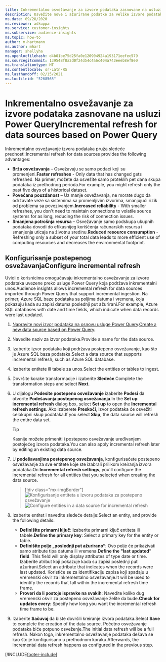 ```yaml
---
title: Inkrementalno osvežavanje za izvore podataka zasnovane na usluzi Power Query
description: Osvežite nove i ažurirane podatke za velike izvore podataka na osnovu usluge Power Query.
ms.date: 09/28/2020
ms.reviewer: adkuppa
ms.service: customer-insights
ms.subservice: audience-insights
ms.topic: how-to
author: m-hartmann
ms.author: mhart
manager: shellyha
ms.openlocfilehash: d4b01be75d25fa0e120904924a193171eefec579
ms.sourcegitcommit: 139548f8a2d0f24d54c4a6c404a743eeeb8ef8e0
ms.translationtype: HT
ms.contentlocale: sr-Latn-RS
ms.lasthandoff: 02/15/2021
ms.locfileid: "5268565"
---
```

# <a name="incremental-refresh-for-data-sources-based-on-power-query"></a><span data-ttu-id="4ab89-103">Inkrementalno osvežavanje za izvore podataka zasnovane na usluzi Power Query</span><span class="sxs-lookup"><span data-stu-id="4ab89-103">Incremental refresh for data sources based on Power Query</span></span>

<span data-ttu-id="4ab89-104">Inkrementalno osvežavanje izvora podataka pruža sledeće prednosti:</span><span class="sxs-lookup"><span data-stu-id="4ab89-104">Incremental refresh for data sources provides the following advantages:</span></span>

- <span data-ttu-id="4ab89-105">**Brža osvežavanja** – Osvežavaju se samo podaci koji su promenjeni.</span><span class="sxs-lookup"><span data-stu-id="4ab89-105">**Faster refreshes** - Only data that has changed gets refreshed.</span></span> <span data-ttu-id="4ab89-106">Na primer, možete da osvežite samo proteklih pet dana skupa podataka iz prethodnog perioda.</span><span class="sxs-lookup"><span data-stu-id="4ab89-106">For example, you might refresh only the past five days of a historical dataset.</span></span>
- <span data-ttu-id="4ab89-107">**Povećana pouzdanost** – Uz manje osvežavanja, ne morate dugo da održavate veze sa sistemima sa promenljivim izvorima, smanjujući rizik od problema sa povezivanjem.</span><span class="sxs-lookup"><span data-stu-id="4ab89-107">**Increased reliability** - With smaller refreshes, you don't need to maintain connections to volatile source systems for as long, reducing the risk of connection issues.</span></span>
- <span data-ttu-id="4ab89-108">**Smanjena potrošnja resursa** – Osvežavanje samo podskupa ukupnih podataka dovodi do efikasnijeg korišćenja računarskih resursa i smanjenja uticaja na životnu sredinu.</span><span class="sxs-lookup"><span data-stu-id="4ab89-108">**Reduced resource consumption** - Refreshing only a subset of your total data leads to more efficient use of computing resources and decreases the environmental footprint.</span></span>

## <a name="configure-incremental-refresh"></a><span data-ttu-id="4ab89-109">Konfigurisanje postepenog osvežavanja</span><span class="sxs-lookup"><span data-stu-id="4ab89-109">Configure incremental refresh</span></span>

<span data-ttu-id="4ab89-110">Uvidi o korisnicima omogućavaju inkrementalno osvežavanje za izvore podataka uvezene preko usluge Power Query koja podržava inkrementalni unos.</span><span class="sxs-lookup"><span data-stu-id="4ab89-110">Audience insights allows incremental refresh for data sources imported through Power Query that support incremental ingestion.</span></span> <span data-ttu-id="4ab89-111">Na primer, Azure SQL baze podataka sa poljima datuma i vremena, koja pokazuju kada su zapisi datuma poslednji put ažurirani.</span><span class="sxs-lookup"><span data-stu-id="4ab89-111">For example, Azure SQL databases with date and time fields, which indicate when data records were last updated.</span></span>

1. <span data-ttu-id="4ab89-112">[Napravite novi izvor podataka na osnovu usluge Power Query](connect-power-query.md).</span><span class="sxs-lookup"><span data-stu-id="4ab89-112">[Create a new data source based on Power Query](connect-power-query.md).</span></span>

1. <span data-ttu-id="4ab89-113">Navedite naziv za izvor podataka.</span><span class="sxs-lookup"><span data-stu-id="4ab89-113">Provide a name for the data source.</span></span>

1. <span data-ttu-id="4ab89-114">Izaberite izvor podataka koji podržava postepeno osvežavanje, kao što je Azure SQL baza podataka.</span><span class="sxs-lookup"><span data-stu-id="4ab89-114">Select a data source that supports incremental refresh, such as Azure SQL database.</span></span>

1. <span data-ttu-id="4ab89-115">Izaberite entitete ili tabele za unos.</span><span class="sxs-lookup"><span data-stu-id="4ab89-115">Select the entities or tables to ingest.</span></span>

1. <span data-ttu-id="4ab89-116">Dovršite korake transformacije i izaberite **Sledeće**.</span><span class="sxs-lookup"><span data-stu-id="4ab89-116">Complete the transformation steps and select **Next**.</span></span>

1. <span data-ttu-id="4ab89-117">U dijalogu **Podesite postepeno osvežavanje** izaberite **Podesi** da otvorite **Podešavanja postepenog osvežavanja**.</span><span class="sxs-lookup"><span data-stu-id="4ab89-117">In the **Set up incremental refresh** dialog box, select **Set up** to open the **Incremental refresh settings**.</span></span> <span data-ttu-id="4ab89-118">Ako izaberete **Preskoči**, izvor podataka će osvežiti celokupni skup podataka.</span><span class="sxs-lookup"><span data-stu-id="4ab89-118">If you select **Skip**, the data source will refresh the entire data set.</span></span>
   > [!TIP]
   > <span data-ttu-id="4ab89-119">Kasnije možete primeniti i postepeno osvežavanje uređivanjem postojećeg izvora podataka.</span><span class="sxs-lookup"><span data-stu-id="4ab89-119">You can also apply incremental refresh later by editing an existing data source.</span></span>

1. <span data-ttu-id="4ab89-120">U **podešavanjima postepenog osvežavanja**, konfigurisaćete postepeno osvežavanje za sve entitete koje ste izabrali prilikom kreiranja izvora podataka.</span><span class="sxs-lookup"><span data-stu-id="4ab89-120">On **Incremental refresh settings**, you'll configure the incremental refresh for all entities that you selected when creating the data source.</span></span>

   > [!div class="mx-imgBorder"]
   > <span data-ttu-id="4ab89-121">![Konfigurisanje entiteta u izvoru podataka za postepeno osvežavanje](media/incremental-refresh-settings.png "Konfigurisanje entiteta u izvoru podataka za postepeno osvežavanje")</span><span class="sxs-lookup"><span data-stu-id="4ab89-121">![Configure entities in a data source for incremental refresh](media/incremental-refresh-settings.png "Configure entities in a data source for incremental refresh")</span></span>

1. <span data-ttu-id="4ab89-122">Izaberite entitet i navedite sledeće detalje:</span><span class="sxs-lookup"><span data-stu-id="4ab89-122">Select an entity, and provide the following details:</span></span>

   - <span data-ttu-id="4ab89-123">**Definišite primarni ključ**: Izaberite primarni ključ entiteta ili tabele.</span><span class="sxs-lookup"><span data-stu-id="4ab89-123">**Define the primary key**: Select a primary key for the entity or table.</span></span>
   - <span data-ttu-id="4ab89-124">**Definišite polje „poslednji put ažurirano“**: Ovo polje će prikazivati samo atribute tipa datuma ili vremena.</span><span class="sxs-lookup"><span data-stu-id="4ab89-124">**Define the "last updated" field**: This field will only display attributes of type date or time.</span></span> <span data-ttu-id="4ab89-125">Izaberite atribut koji pokazuje kada su zapisi poslednji put ažurirani.</span><span class="sxs-lookup"><span data-stu-id="4ab89-125">Select an attribute that indicates when the records were last updated.</span></span> <span data-ttu-id="4ab89-126">Koristiće se za identifikaciju zapisa koji spadaju u vremenski okvir za inkrementalno osvežavanje.</span><span class="sxs-lookup"><span data-stu-id="4ab89-126">It will be used to identify the records that fall within the incremental refresh time frame.</span></span>
   - <span data-ttu-id="4ab89-127">**Proveri da li postoje ispravke na svakih**: Navedite koliko dug vremenski okvir za postepeno osvežavanje želite da bude.</span><span class="sxs-lookup"><span data-stu-id="4ab89-127">**Check for updates every**: Specify how long you want the incremental refresh time frame to be.</span></span>

1. <span data-ttu-id="4ab89-128">Izaberite **Sačuvaj** da biste dovršili kreiranje izvora podataka.</span><span class="sxs-lookup"><span data-stu-id="4ab89-128">Select **Save** to complete the creation of the data source.</span></span> <span data-ttu-id="4ab89-129">Početno osvežavanje podataka biće potpuno osveženje.</span><span class="sxs-lookup"><span data-stu-id="4ab89-129">The initial data refresh will be a full refresh.</span></span> <span data-ttu-id="4ab89-130">Nakon toga, inkrementalno osvežavanje podataka dešava se kao što je konfigurisano u prethodnom koraku.</span><span class="sxs-lookup"><span data-stu-id="4ab89-130">Afterwards, the incremental data refresh happens as configured in the previous step.</span></span>


[!INCLUDE[footer-include](../includes/footer-banner.md)]